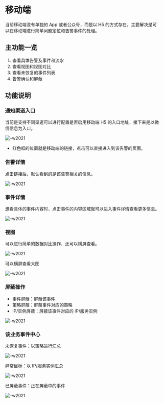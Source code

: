 # 移动端

当前移动端没有单独的 App 或者公众号，而是以 H5 的方式存在。主要解决是可以在移动端进行简单问题定位和告警事件的处理。

## 主功能一览

1. 查看具体告警及事件和流水
2. 查看视图和视图对比
3. 查看未恢复的事件列表
4. 告警确认和屏蔽

## 功能说明

### 通知渠道入口

当前是支持不同渠道可以进行配置是否启用移动端 H5 的入口地址，接下来是以微信信息为入口。 

![-w2021](media/15910991585063.jpg)

* 红色框的位置就是移动端的链接，点击可以直接进入到该告警的页面。

### 告警详情

点击链接后，默认看到的是该告警相关的信息。

![-w2021](media/15910997500618.jpg)


### 事件详情

想看具体的事件内容时，点击事件的内容区域就可以进入事件详情查看更多信息。 

![-w2021](media/15910998130151.jpg)

### 视图

可以进行简单的数据对比操作，还可以横屏查看。

![-w2021](media/15910999479422.jpg)

可以横屏查看大图

![-w2021](media/15910999819870.jpg)

### 屏蔽操作

* 事件屏蔽：屏蔽该事件
* 策略屏蔽：屏蔽事件对应的策略
* IP/实例屏蔽：屏蔽该事件对应的 IP/服务实例

![-w2021](media/15911000547255.jpg)

### 该业务事件中心

未恢复事件：以策略进行汇总

![-w2021](media/15911001571382.jpg)

异常目标：以 IP/服务实例汇总

![-w2021](media/15911002290309.jpg)

已屏蔽事件：正在屏蔽中的事件

![-w2021](media/15911002702039.jpg)
